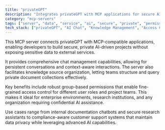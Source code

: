 ```yaml
---
title: "privateGPT"
description: "Integrates privateGPT with MCP applications for secure AI chat, knowledge management, and group-based permissions."
category: "mcp-servers"
tags: ["server", "data", "service", "ai", "secure", "private", "permissions", "chat management"]
tech_stack: ["privateGPT", "AI Chat", "Knowledge Management", "Access Control", "Document Processing", "MCP-compatible applications"]
---
```


This MCP server connects privateGPT with MCP-compatible applications, enabling developers to build secure, private AI-driven projects without exposing sensitive data to external services. 

It provides comprehensive chat management capabilities, allowing for persistent conversations and context-aware interactions. The server also facilitates knowledge source organization, letting teams structure and query private document collections effectively.

Key benefits include robust group-based permissions that enable fine-grained access control for different user roles and project teams. This makes it ideal for enterprise environments, research institutions, and any organization requiring confidential AI assistance. 

Use cases range from internal documentation chatbots and secure research assistants to compliance-aware customer support systems that maintain data privacy while leveraging advanced AI capabilities.